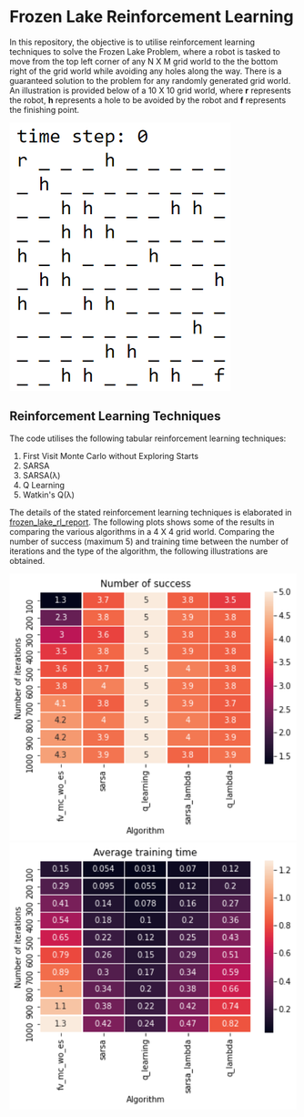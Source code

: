 # Frozen Lake Reinforcement Learning
In this repository, the objective is to utilise reinforcement learning techniques to solve the Frozen Lake Problem, where a robot is tasked to move from the top left corner of any N X M grid world to the the bottom right of the grid world while avoiding any holes along the way. There is a guaranteed solution to the problem for any randomly generated grid world. An illustration is provided below of a 10 X 10 grid world, where **r** represents the robot, **h** represents a hole to be avoided by the robot and **f** represents the finishing point. 

<img src="readme_images/10x10_random_gridworld.PNG" alt="10 x 10" style="zoom:100%;" />

## Reinforcement Learning Techniques

The code utilises the following tabular reinforcement learning techniques: 

1. First Visit Monte Carlo without Exploring Starts
2. SARSA
3. SARSA(λ)
4. Q Learning
5. Watkin's Q(λ) 

The details of the stated reinforcement learning techniques is elaborated in [frozen_lake_rl_report](https://github.com/mion666459/frozen_lake_rl/blob/main/frozen_lake_rl_report.pdf).  The following plots shows some of the results in comparing the various algorithms in a 4 X 4 grid world. Comparing the number of success (maximum 5) and training time between the number of iterations and the type of the algorithm, the following illustrations are obtained.

<p float="center">
    <img src="readme_images/basic_success_num_of_iter_vs_algo.png" alt="4 X 4 grid world: Number of Success for Number of Iterations vs Type of Algorithm" style="zoom:150%;" />
    <img src="readme_images/basic_time_num_of_iter_vs_algo.png" alt="4 X 4 grid world: Training Time for Number of Iterations vs Type of Algorithm" style="zoom:150%;" />
</p>

​    

   
